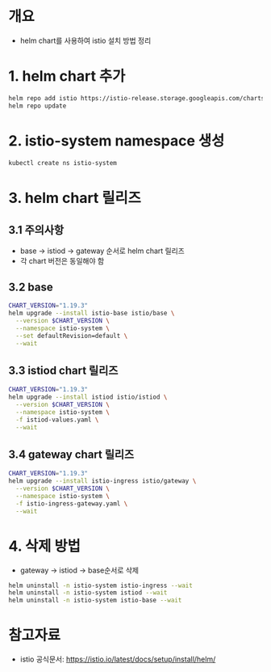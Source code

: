 # 개요
* helm chart를 사용하여 istio 설치 방법 정리

# 1. helm chart 추가

```bash
helm repo add istio https://istio-release.storage.googleapis.com/charts
helm repo update
```

# 2. istio-system namespace 생성

```bash
kubectl create ns istio-system
```

# 3. helm chart 릴리즈
## 3.1 주의사항
* base -> istiod -> gateway 순서로 helm chart 릴리즈
* 각 chart 버전은 동일해야 함

## 3.2 base
```bash
CHART_VERSION="1.19.3"
helm upgrade --install istio-base istio/base \
  --version $CHART_VERSION \
  --namespace istio-system \
  --set defaultRevision=default \
  --wait
```

## 3.3 istiod chart 릴리즈
```bash
CHART_VERSION="1.19.3"
helm upgrade --install istiod istio/istiod \
  --version $CHART_VERSION \
  --namespace istio-system \
  -f istiod-values.yaml \
  --wait
```

## 3.4 gateway chart 릴리즈
```bash
CHART_VERSION="1.19.3"
helm upgrade --install istio-ingress istio/gateway \
  --version $CHART_VERSION \
  --namespace istio-system \
  -f istio-ingress-gateway.yaml \
  --wait
```

# 4. 삭제 방법
* gateway -> istiod -> base순서로 삭제

```bash
helm uninstall -n istio-system istio-ingress --wait
helm uninstall -n istio-system istiod --wait
helm uninstall -n istio-system istio-base --wait
```

# 참고자료
* istio 공식문서: https://istio.io/latest/docs/setup/install/helm/
